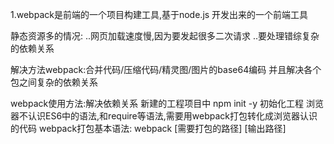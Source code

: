 1.webpack是前端的一个项目构建工具,基于node.js 开发出来的一个前端工具

静态资源多的情况: 
..网页加载速度慢,因为要发起很多二次请求
..要处理错综复杂的依赖关系

解决方法webpack:合并代码/压缩代码/精灵图/图片的base64编码  并且解决各个包之间复杂的依赖关系

webpack使用方法:解决依赖关系
新建的工程项目中 npm init -y 初始化工程
浏览器不认识ES6中的语法,和require等语法,需要用webpack打包转化成浏览器认识的代码
webpack打包基本语法: webpack [需要打包的路径] [输出路径]
